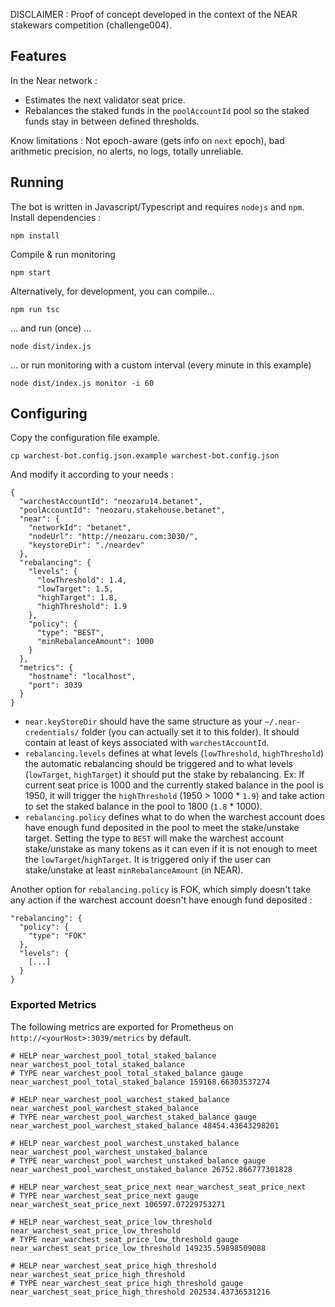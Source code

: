 DISCLAIMER : Proof of concept developed in the context of the NEAR stakewars competition (challenge004).

## Features
In the Near network :
- Estimates the next validator seat price.
- Rebalances the staked funds in the `poolAccountId` pool so the staked funds stay in between defined thresholds.

Know limitations : Not epoch-aware (gets info on `next` epoch), bad arithmetic precision, no alerts, no logs, totally unreliable.

## Running
The bot is written in Javascript/Typescript and requires `nodejs` and `npm`.
Install dependencies :
```
npm install
```
Compile & run monitoring
```
npm start
```

Alternatively, for development, you can compile...
```
npm run tsc
```
... and run (once) ...
```
node dist/index.js
```
... or run monitoring with a custom interval (every minute in this example)
```
node dist/index.js monitor -i 60
```

## Configuring
Copy the configuration file example.
```
cp warchest-bot.config.json.example warchest-bot.config.json
```
And modify it according to your needs :
```
{
  "warchestAccountId": "neozaru14.betanet",
  "poolAccountId": "neozaru.stakehouse.betanet",
  "near": {
    "networkId": "betanet",
    "nodeUrl": "http://neozaru.com:3030/",
    "keystoreDir": "./neardev"
  },
  "rebalancing": {
    "levels": {
      "lowThreshold": 1.4,
      "lowTarget": 1.5,
      "highTarget": 1.8,
      "highThreshold": 1.9
    },
    "policy": {
      "type": "BEST",
      "minRebalanceAmount": 1000
    }
  },
  "metrics": {
    "hostname": "localhost",
    "port": 3039
  }
}
```
- `near.keyStoreDir` should have the same structure as your `~/.near-credentials/` folder (you can actually set it to this folder). It should contain at least of keys associated with `warchestAccountId`.
- `rebalancing.levels` defines at what levels (`lowThreshold`, `highThreshold`) the automatic rebalancing should be triggered and to what levels (`lowTarget`, `highTarget`) it should put the stake by rebalancing.
Ex: If current seat price is 1000 and the currently staked balance in the pool is 1950, it will trigger the `highThreshold` (1950 > 1000 * `1.9`) and take action to set the staked balance in the pool to 1800 (`1.8` * 1000).
- `rebalancing.policy` defines what to do when the warchest account does have enough fund deposited in the pool to meet the stake/unstake target. Setting the type to `BEST` will make the warchest account stake/unstake as many tokens as it can even if it is not enough to meet the `lowTarget`/`highTarget`. It is triggered only if the user can stake/unstake at least `minRebalanceAmount` (in NEAR).

Another option for `rebalancing.policy` is FOK, which simply doesn't take any action if the warchest account doesn't have enough fund deposited :
```
"rebalancing": {
  "policy": {
    "type": "FOK"
  },
  "levels": {
    [...]
  }
}
```



### Exported Metrics

The following metrics are exported for Prometheus on `http://<yourHost>:3039/metrics` by default.
```
# HELP near_warchest_pool_total_staked_balance near_warchest_pool_total_staked_balance
# TYPE near_warchest_pool_total_staked_balance gauge
near_warchest_pool_total_staked_balance 159168.66303537274

# HELP near_warchest_pool_warchest_staked_balance near_warchest_pool_warchest_staked_balance
# TYPE near_warchest_pool_warchest_staked_balance gauge
near_warchest_pool_warchest_staked_balance 48454.43643298201

# HELP near_warchest_pool_warchest_unstaked_balance near_warchest_pool_warchest_unstaked_balance
# TYPE near_warchest_pool_warchest_unstaked_balance gauge
near_warchest_pool_warchest_unstaked_balance 26752.866777301828

# HELP near_warchest_seat_price_next near_warchest_seat_price_next
# TYPE near_warchest_seat_price_next gauge
near_warchest_seat_price_next 106597.07229753271

# HELP near_warchest_seat_price_low_threshold near_warchest_seat_price_low_threshold
# TYPE near_warchest_seat_price_low_threshold gauge
near_warchest_seat_price_low_threshold 149235.59898509088

# HELP near_warchest_seat_price_high_threshold near_warchest_seat_price_high_threshold
# TYPE near_warchest_seat_price_high_threshold gauge
near_warchest_seat_price_high_threshold 202534.43736531216
```